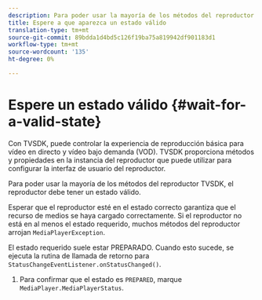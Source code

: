 ```yaml
---
description: Para poder usar la mayoría de los métodos del reproductor TVSDK, el reproductor debe tener un estado válido.
title: Espere a que aparezca un estado válido
translation-type: tm+mt
source-git-commit: 89bdda1d4bd5c126f19ba75a819942df901183d1
workflow-type: tm+mt
source-wordcount: '135'
ht-degree: 0%

---
```



# Espere un estado válido {#wait-for-a-valid-state}

Con TVSDK, puede controlar la experiencia de reproducción básica para vídeo en directo y vídeo bajo demanda (VOD). TVSDK proporciona métodos y propiedades en la instancia del reproductor que puede utilizar para configurar la interfaz de usuario del reproductor.

Para poder usar la mayoría de los métodos del reproductor TVSDK, el reproductor debe tener un estado válido.

Esperar que el reproductor esté en el estado correcto garantiza que el recurso de medios se haya cargado correctamente. Si el reproductor no está en al menos el estado requerido, muchos métodos del reproductor arrojan `MediaPlayerException`.

El estado requerido suele estar PREPARADO. Cuando esto sucede, se ejecuta la rutina de llamada de retorno para `StatusChangeEventListener.onStatusChanged()`.

1. Para confirmar que el estado es `PREPARED`, marque `MediaPlayer.MediaPlayerStatus`.
